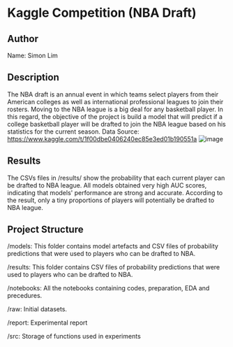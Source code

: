 # Kaggle Competition (NBA Draft)

## Author
Name: Simon Lim

## Description
The NBA draft is an annual event in which teams select players from their American colleges as well as international professional leagues to join their rosters. 
Moving to the NBA league is a big deal for any basketball player.
In this regard, the objective of the project is build a model that will predict if a college basketball player will be drafted to join the NBA league based on his statistics for the current season.
Data Source: https://www.kaggle.com/t/1f00dbe0406240ec85e3ed01b190551a
![image](https://github.com/SimonLim03/Kaggle-Competition-NBA-Basketball-/assets/150989115/5b00fe0e-e919-428a-b265-a067f58816f4)


## Results
The CSVs files in /results/ show the probability that each current player can be drafted to NBA league. 
All models obtained very high AUC scores, indicating that models' performance are strong and accurate.
According to the result, only a tiny proportions of players will potentially be drafted to NBA league. 


## Project Structure
<p>
/models: This folder contains model artefacts and CSV files of probability predictions that were used to players who can be drafted to NBA.
</p>

<p>
/results: This folder contains CSV files of probability predictions that were used to players who can be drafted to NBA.
</p>

<p>
/notebooks: All the notebooks containing codes, preparation, EDA and precedures. 
</p>

<p>
/raw: Initial datasets.
</p>

<p>
/report: Experimental report
</p>

<p>
/src: Storage of functions used in experiments
</p>

